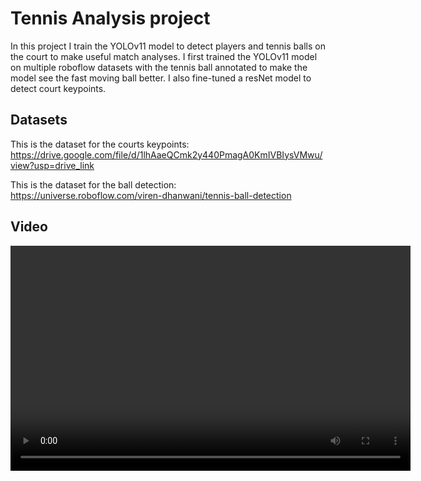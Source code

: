 # Tennis Analysis project

In this project I train the YOLOv11 model to detect players and tennis balls on the court to make useful match analyses.
I first trained the YOLOv11 model on multiple roboflow datasets with the tennis ball annotated to make the model see the fast moving ball better. I also fine-tuned a resNet model to detect court keypoints.

## Datasets

This is the dataset for the courts keypoints: https://drive.google.com/file/d/1lhAaeQCmk2y440PmagA0KmIVBIysVMwu/view?usp=drive_link

This is the dataset for the ball detection: https://universe.roboflow.com/viren-dhanwani/tennis-ball-detection

## Video

<video src="output_videos/output.mp4" width="640" height="360" controls>
    Your browser does not support the video tag.
</video>
